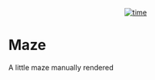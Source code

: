 <p align="center">
    <a href="https://github.com/Tugamer89/Maze" target="_blank"><img src="https://wakatime.com/badge/user/423e1479-325a-4958-8d21-2d5f97c11efb/project/018eacf7-4f01-4fd4-b2dd-6399812721de.svg?" alt="time"></a>
</p>

# Maze
A little maze manually rendered
